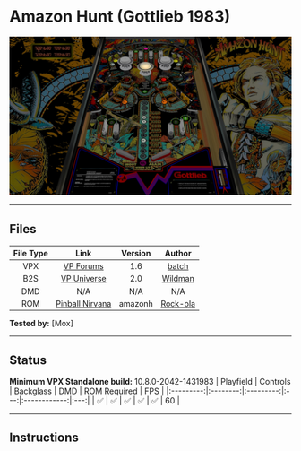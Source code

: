# Amazon Hunt (Gottlieb 1983)

![Table Preview](../../images/vpx-amazonhunt.png)

---

## Files
| File Type | Link | Version | Author | 
|:---------:|:----:|:-------:|:------:|
| VPX | [VP Forums](https://www.vpforums.org/index.php?app=downloads&showfile=13076) | 1.6 | [batch](https://www.vpforums.org/index.php?showuser=30858) |
| B2S | [VP Universe](https://vpuniverse.com/files/file/2359-amazon-huntgottlieb-1983/) | 2.0 | [Wildman](https://vpuniverse.com/profile/5-wildman/) |
| DMD | N/A | N/A | N/A |
| ROM | [Pinball Nirvana](https://pinballnirvana.com/forums/resources/amazonh.1524/) | amazonh | [Rock-ola](https://pinballnirvana.com/forums/members/rock-ola.1/) |

**Tested by:** [Mox]

---

## Status
**Minimum VPX Standalone build:** 10.8.0-2042-1431983
| Playfield | Controls | Backglass | DMD | ROM Required | FPS |
|:---------:|:--------:|:---------:|:---:|:------------:|:---:|
| :white_check_mark: | :white_check_mark: | :white_check_mark: | :white_check_mark: | :white_check_mark: | 60 |

---

## Instructions

